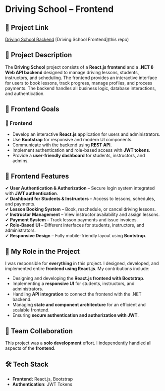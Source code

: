 # Driving School – Frontend  

## 📌 Project Link  
[Driving School Backend](https://github.com/Michalkacprzak54/DrivingSchoolAPI)
[Driving School Frontend](this repo)  

## 📖 Project Description  
The **Driving School** project consists of a **React.js frontend** and a **.NET 8 Web API backend** designed to manage driving lessons, students, instructors, and scheduling. The frontend provides an interactive interface for users to book lessons, track progress, manage profiles, and process payments. The backend handles all business logic, database interactions, and authentication.  

## 🎯 Frontend Goals  
### 🎨 Frontend  
- Develop an interactive **React.js** application for users and administrators.  
- Use **Bootstrap** for responsive and modern UI components.  
- Communicate with the backend using **REST API**.  
- Implement authentication and role-based access with **JWT tokens**.  
- Provide a **user-friendly dashboard** for students, instructors, and admins.  

## 🚀 Frontend Features  
✔ **User Authentication & Authorization** – Secure login system integrated with **JWT authentication**.  
✔ **Dashboard for Students & Instructors** – Access to lessons, schedules, and payments.  
✔ **Lesson Booking System** – Book, reschedule, or cancel driving lessons.  
✔ **Instructor Management** – View instructor availability and assign lessons.  
✔ **Payment System** – Track lesson payments and issue invoices.  
✔ **Role-Based UI** – Different interfaces for students, instructors, and administrators.  
✔ **Responsive Design** – Fully mobile-friendly layout using **Bootstrap**.  

## 💼 My Role in the Project  
I was responsible for **everything** in this project. I designed, developed, and implemented entire **frontend using React.js**. My contributions include:  
- Designing and developing the **React.js frontend with Bootstrap**.  
- Implementing a **responsive UI** for students, instructors, and administrators.  
- Handling **API integration** to connect the frontend with the .NET backend.  
- Managing **state and component architecture** for an efficient and scalable frontend.  
- Ensuring **secure authentication and authorization with JWT**.  

## 🤝 Team Collaboration  
This project was a **solo development** effort. I independently handled all aspects of the **frontend**.  

## 🛠️ Tech Stack  
- **Frontend:** React.js, Bootstrap  
- **Authentication:** JWT Tokens  
